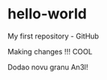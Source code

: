 hello-world
===========

My first repository - GitHub

Making changes !!! COOL 

Dodao novu granu An3l!